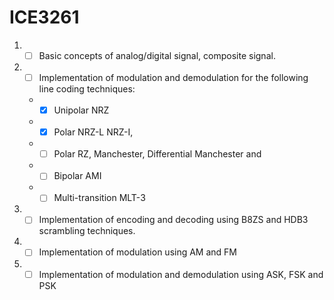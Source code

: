 # ICE3261

1. -[ ] Basic concepts of analog/digital signal, composite signal. 
2. -[ ] Implementation of modulation and demodulation for the following line coding techniques:
    - -[x] Unipolar NRZ 
    - -[x] Polar NRZ-L NRZ-I, 
    - -[ ] Polar RZ, Manchester, Differential Manchester and 
    - -[ ] Bipolar AMI 
    - -[ ] Multi-transition MLT-3 
3. -[ ] Implementation of encoding and decoding using B8ZS and HDB3 scrambling techniques. 
4. -[ ] Implementation of modulation using AM and FM 
5. -[ ] Implementation of modulation and demodulation using ASK, FSK and PSK
